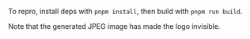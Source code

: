 To repro, install deps with `pnpm install`, then build with `pnpm run build`.

Note that the generated JPEG image has made the logo invisible.
